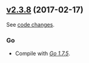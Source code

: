 

## [v2.3.8](https://github.com/coreos/etcd/releases/tag/v2.3.8) (2017-02-17)

See [code changes](https://github.com/coreos/etcd/compare/v2.3.7...v2.3.8).

### Go

- Compile with [*Go 1.7.5*](https://golang.org/doc/devel/release.html#go1.7).

